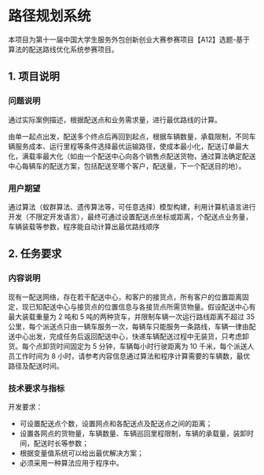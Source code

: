 # 路径规划系统

本项目为第十一届中国大学生服务外包创新创业大赛参赛项目【A12】选题-基于算法的配送路线优化系统参赛项目。

## 1. 项目说明

### 问题说明

通过实际案例描述，根据配送点和业务需求量，进行最优路线的计算。

由单一起点出发，配送多个终点后再回到起点，根据车辆数量，承载限制，不同车辆服务成本、运行里程等条件选择最优运输路径，使成本最小化，配送订单最大化，满载率最大化（如由一个配送中心向各个销售点配送货物，通过算法确定配送中心每辆车的配送方案，包括配送至哪个客户，配送量，下一个配送目的地）。

### 用户期望

通过算法（蚁群算法、遗传算法等，可任意选择）模型构建，利用计算机语言进行开发（不限定开发语言），最终可通过设置配送点坐标或距离，个配送点业务量，车辆装载等参数，程序能自动计算出最优路线顺序

## 2. 任务要求

### 内容说明

现有一配送网络，存在若干配送中心，和客户的接货点，所有客户的位置距离固定，现已知配送中心与接货点的位置信息与各接货点所需货物量。假设配送中心有最大装载重量为 2 吨和 5 吨的两种货车，并限制车辆一次运行路线距离不超过 35 公里，每个派送点只由一辆车服务一次，每辆车只能服务一条路线，车辆一律由配送中心出发，完成任务后返回配送中心，快递车辆配送过程中无装货，只考虑卸货。每个点卸货时间固定为 5 分钟，车辆每小时行驶距离为 10 千米，每个派送人员工作时间为 8 小时，请参考内容信息通过算法和程序计算需要的车辆数，最优路径及配送时间。

### 技术要求与指标

开发要求：

+ 可设置配送点个数，设置网点和各配送点及配送点之间的距离；
+ 设置各网点的货物量，车辆数量、车辆巡回里程限制，车辆的承载量，装卸时间，配送时长等参数；
+ 根据变量值系统可以给出最优解决方案；
+ 必须采用一种算法应用于程序中。